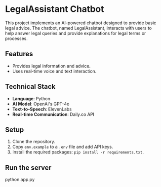 # LegalAssistant Chatbot

This project implements an AI-powered chatbot designed to provide basic legal advice. The chatbot, named LegalAssistant, interacts with users to help answer legal queries and provide explanations for legal terms or processes.

## Features

- Provides legal information and advice.
- Uses real-time voice and text interaction.

## Technical Stack

- **Language**: Python
- **AI Model**: OpenAI's GPT-4o
- **Text-to-Speech**: ElevenLabs
- **Real-time Communication**: Daily.co API

## Setup

1. Clone the repository.
2. Copy `env.example` to a `.env` file and add API keys.
3. Install the required packages: `pip install -r requirements.txt`.

## Run the server

python app.py
